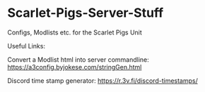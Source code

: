 # Scarlet-Pigs-Server-Stuff
Configs, Modlists etc. for the Scarlet Pigs Unit


Useful Links:

Convert a Modlist html into server commandline:
https://a3config.byjokese.com/stringGen.html

Discord time stamp generator:
https://r.3v.fi/discord-timestamps/
